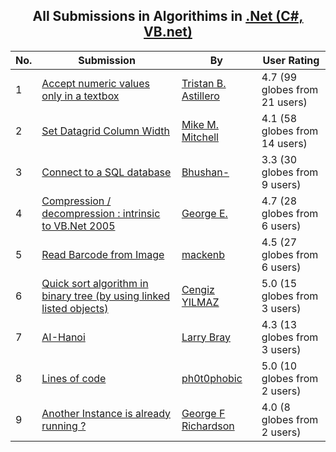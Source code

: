﻿<div align="center">

## All Submissions in Algorithims in [\.Net \(C\#, VB\.net\)](../ByWorld/net-c-vb-net.md)

</div>

No.  | Submission | By   | User Rating
---- | ---------- | ---- | -----------
1 | [Accept numeric values only in a textbox<br />](https://github.com/Planet-Source-Code/tristan-b-astillero-accept-numeric-values-only-in-a-textbox__10-932) | [Tristan B\. Astillero](../ByAuthor/tristan-b-astillero.md) | 4.7 (99 globes from 21 users)
2 | [Set Datagrid Column Width<br />](https://github.com/Planet-Source-Code/mike-m-mitchell-set-datagrid-column-width__10-534) | [Mike M\. Mitchell](../ByAuthor/mike-m-mitchell.md) | 4.1 (58 globes from 14 users)
3 | [Connect to a SQL database<br />](https://github.com/Planet-Source-Code/bhushan-connect-to-a-sql-database__10-529) | [Bhushan\-](../ByAuthor/bhushan.md) | 3.3 (30 globes from 9 users)
4 | [Compression / decompression : intrinsic to VB\.Net 2005<br />](https://github.com/Planet-Source-Code/george-e-compression-decompression-intrinsic-to-vb-net-2005__10-3912) | [George E\.](../ByAuthor/george-e.md) | 4.7 (28 globes from 6 users)
5 | [Read Barcode from Image<br />](https://github.com/Planet-Source-Code/mackenb-read-barcode-from-image__10-4486) | [mackenb](../ByAuthor/mackenb.md) | 4.5 (27 globes from 6 users)
6 | [Quick sort algorithm in binary tree \(by using linked listed objects\)<br />](https://github.com/Planet-Source-Code/cengiz-yilmaz-quick-sort-algorithm-in-binary-tree-by-using-linked-listed-objects__10-1734) | [Cengiz YILMAZ](../ByAuthor/cengiz-yilmaz.md) | 5.0 (15 globes from 3 users)
7 | [AI\-Hanoi<br />](https://github.com/Planet-Source-Code/larry-bray-ai-hanoi__10-3632) | [Larry Bray](../ByAuthor/larry-bray.md) | 4.3 (13 globes from 3 users)
8 | [Lines of code<br />](https://github.com/Planet-Source-Code/ph0t0phobic-lines-of-code__10-1338) | [ph0t0phobic](../ByAuthor/ph0t0phobic.md) | 5.0 (10 globes from 2 users)
9 | [Another Instance is already running ?<br />](https://github.com/Planet-Source-Code/george-f-richardson-another-instance-is-already-running__10-4336) | [George F Richardson](../ByAuthor/george-f-richardson.md) | 4.0 (8 globes from 2 users)
